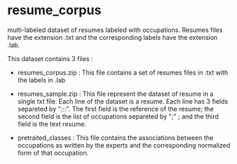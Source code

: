 # resume_corpus
multi-labeled dataset of resumes labeled with occupations. Resumes files have the extension .txt and the corresponding labels have the extension .lab.

This dataset contains 3 files :
- resumes_corpus.zip : This file contains a set of resumes files in .txt with the labels in .lab
- resumes_sample.zip : This file represent the dataset of resume in a single txt file. Each line of the dataset is a resume. Each line has 3 fields separeted by ":::". The first field is the reference of the resume; the second field is the list of occupations separeted by ";" ; and the third field is the text resume.

- pretraited_classes : This file contains the associations between the occupations as written by the experts and the corresponding normalized form of that occupation.
